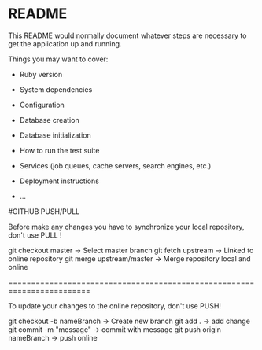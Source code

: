 # README

This README would normally document whatever steps are necessary to get the
application up and running.

Things you may want to cover:

* Ruby version

* System dependencies

* Configuration

* Database creation

* Database initialization

* How to run the test suite

* Services (job queues, cache servers, search engines, etc.)

* Deployment instructions

* ...

#GITHUB PUSH/PULL

Before make any changes you have to synchronize your local repository,
don't use PULL !

git checkout master -> Select master branch
git fetch upstream -> Linked to online repository
git merge upstream/master -> Merge repository local and online

========================================================================

To update your changes to the online repository, don't use PUSH!


git checkout -b nameBranch -> Create new branch
git add . -> add change
git commit -m "message" -> commit with message
git push origin nameBranch -> push online
